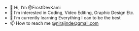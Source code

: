 - 👋 Hi, I’m @FrostDevKami
- 👀 I’m interested in Coding, Video Editing, Graphic Design Etc.
- 🌱 I’m currently learning Everything I can to be the best
- 📫 How to reach me @nirajinde@gmail.com

